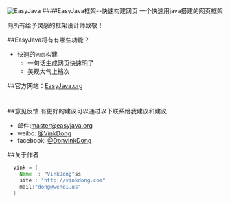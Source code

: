 ![EasyJava](http://vinkdong.com/images/logo.png)
####EasyJava框架--快速构建网页
一个快速用java搭建的网页框架

向所有给予灵感的框架设计师致敬！

##EasyJava将有有哪些功能？

* 快速的`网页`构建
    *  一句话生成网页快速明了
    *  美观大气上档次

##官方网站：[EasyJava.org](http://easyjava.org)

# 
##意见反馈
有更好的建议可以通过以下联系给我建议和建议

* 邮件:master@easyjava.org
* weibo: [@VinkDong](http://weibo.com/donvinkd)
* facebook: [@DonvinkDong](http://facebook.com/donvinkd)


##关于作者

```java
  vink = {
    Name  : "VinkDong"ss
    site : "http://vinkdong.com"
    mail:"dong@wenqi.us"
  }
```